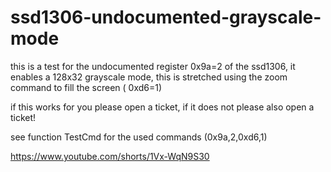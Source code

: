 # ssd1306-undocumented-grayscale-mode

this is a test for the undocumented register 0x9a=2 of the ssd1306, it enables a 128x32 grayscale mode, this is stretched using the zoom
command to fill the screen ( 0xd6=1)

if this works for you please open a ticket, if it does not please also open a ticket!

see function TestCmd for the used commands (0x9a,2,0xd6,1)

https://www.youtube.com/shorts/1Vx-WqN9S30
